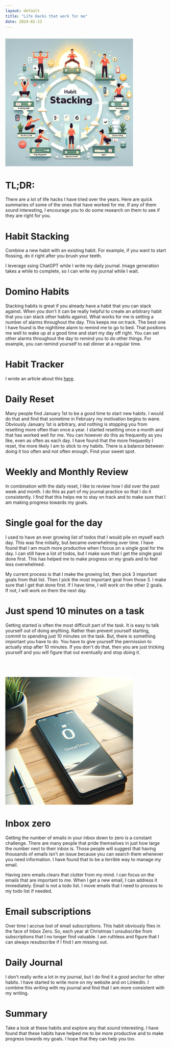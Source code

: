 ```yaml
---
layout: default
title: "Life Hacks that work for me"
date: 2024-02-23
---
```


<img class="left" src="/assets/habitstacking.png" alt="Habit Stacking" width="400" style="padding: 15px 15px 0px 0px;">  

# TL;DR:
There are a lot of life hacks I have tried over the years. Here are quick summaries of some of the ones that have worked for me. If any of them sound interesting, I encourage you to do some research on them to see if they are right for you.

# Habit Stacking
Combine a new habit with an existing habit. For example, if you want to start flossing, do it right after you brush your teeth.

I leverage ssing ChatGPT while I write my daily journal. Image generation takes a while to complete, so I can write my journal while I wait.

# Domino Habits
Stacking habits is great if you already have a habit that you can stack against. When you don't it can be really helpful to create an arbitrary habit that you can stack other habits against. What works for me is setting a number of alarms throughout the day. This keeps me on track. The best one I have found is the nighttime alarm to remind me to go to bed. That positions me well to wake up at a good time and start my day off right. You can set other alarms throughout the day to remind you to do other things. For example, you can remind yourself to eat dinner at a regular time.

# Habit Tracker
I wrote an article about this [here](https://www.goalby.org/thoughts/subscriptionhabit.html).

# Daily Reset
Many people find January 1st to be a good time to start new habits. I would do that and find that sometime in February my motivation begins to wane. Obviously January 1st is arbitrary, and nothing is stopping you from resetting more often than once a year. I started resetting once a month and that has worked well for me. You can however do this as frequently as you like, even as often as each day. I have found that the more frequently I reset, the more likely I am to stick to my habits. There is a balance between doing it too often and not often enough. Find your sweet spot.

# Weekly and Monthly Review
In combination with the daily reset, I like to review how I did over the past week and month. I do this as part of my journal practice so that I do it consistently. I find that this helps me to stay on track and to make sure that I am making progress towards my goals.

# Single goal for the day
I used to have an ever growing list of todos that I would pile on myself each day. This was fine initially, but became overwhelming over time. I have found that I am much more productive when I focus on a single goal for the day. I can still have a list of todos, but I make sure that I get the single goal done first. This has helped me to make progress on my goals and to feel less overwhelmed.

My current process is that I make the growing list, then pick 3 important goals from that list. Then I pick the most important goal from those 3. I make sure that I get that done first. If I have time, I will work on the other 2 goals. If not, I will work on them the next day.

# Just spend 10 minutes on a task
Getting started is often the most difficult part of the task. It is easy to talk yourself out of doing anything. Rather than prevent yourself starting, commit to spending just 10 minutes on the task. But, there is something important you have to do. You have to give yourself the permission to actually stop after 10 minutes. If you don't do that, then you are just tricking yourself and you will figure that out eventually and stop doing it.

<img class="right" src="/assets/inboxzero.png" alt="Inbox Zero" width="400" style="padding: 55px 15px 0px 0px;">  

# Inbox zero
Getting the number of emails in your inbox down to zero is a constant challenge. There are many people that pride themselves in just how large the number next to their inbox is. Those people will suggest that having thousands of emails isn't an issue because you can search them whenever you need information. I have found that to be a terrible way to manage my email.

Having zero emails clears that clutter from my mind. I can focus on the emails that are important to me. When I get a new email, I can address it immediately. Email is not a todo list. I move emails that I need to process to my todo list if needed.

# Email subscriptions
Over time I accrue lost of email subscriptions. This habit obviously flies in the face of Inbox Zero. So, each year at Christmas I unsubscribe from subscriptions that I no longer find valuable. I am ruthless and figure that I can always resubscribe if I find I am missing out.

# Daily Journal
I don't really write a lot in my journal, but I do find it a good anchor for other habits. I have started to write more on my website and on LinkedIn. I combine this writing with my journal and find that I am more consistent with my writing.

# Summary
Take a look at these habits and explore any that sound interesting. I have found that these habits have helped me to be more productive and to make progress towards my goals. I hope that they can help you too. 
